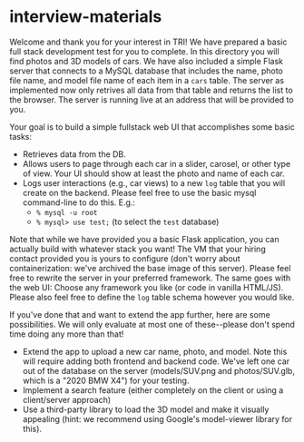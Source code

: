 # interview-materials

Welcome and thank you for your interest in TRI! We have prepared a basic full stack development test for you to complete. In this directory you will find photos and 3D models of cars. We have also included a simple Flask server that connects to a MySQL database that includes the name, photo file name, and model file name of each item in a `cars` table. The server as implemented now only retrives all data from that table and returns the list to the browser. The server is running live at an address that will be provided to you.

Your goal is to build a simple fullstack web UI that accomplishes some basic tasks:
- Retrieves data from the DB.
- Allows users to page through each car in a slider, carosel, or other type of view. Your UI should show at least the photo and name of each car.
- Logs user interactions (e.g., car views) to a new `log` table that you will create on the backend. Please feel free to use the basic mysql command-line to do this. E.g.:
    - `% mysql -u root`
    - `% mysql> use test;` (to select the `test` database)

Note that while we have provided you a basic Flask application, you can actually build with whatever stack you want! The VM that your hiring contact provided you is yours to configure (don't worry about containerization: we've archived the base image of this server). Please feel free to rewrite the server in your preferred framework. The same goes with the web UI: Choose any framework you like (or code in vanilla HTML/JS). Please also feel free to define the `log` table schema however you would like.

If you've done that and want to extend the app further, here are some possibilities. We will only evaluate at most one of these--please don't spend time doing any more than that!

- Extend the app to upload a new car name, photo, and model. Note this will require adding both frontend and backend code. We've left one car out of the database on the server (models/SUV.png and photos/SUV.glb, which is a "2020 BMW X4") for your testing.
- Implement a search feature (either completely on the client or using a client/server approach)
- Use a third-party library to load the 3D model and make it visually appealing (hint: we recommend using Google's model-viewer library for this).